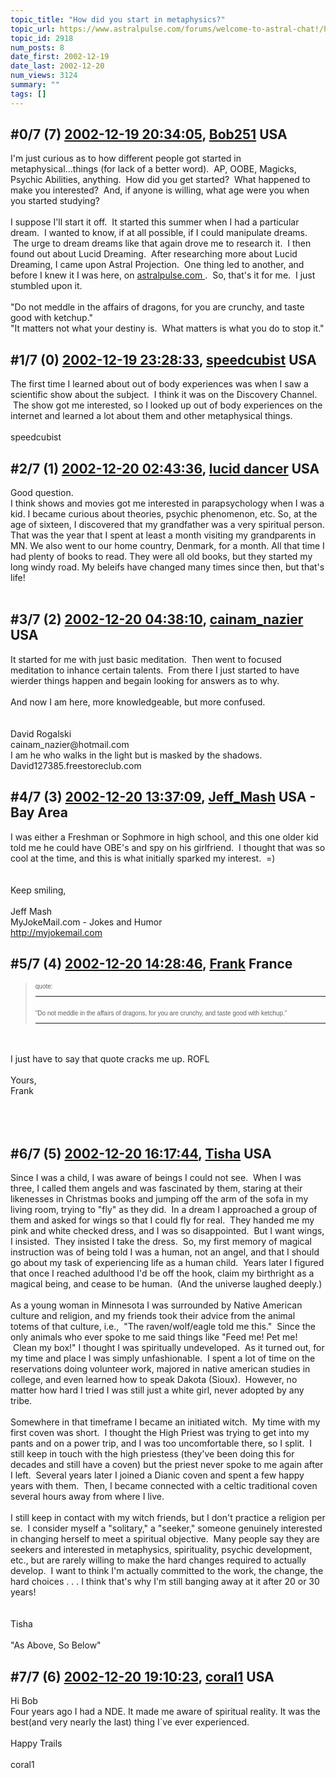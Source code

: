 ```yaml
---
topic_title: "How did you start in metaphysics?"
topic_url: https://www.astralpulse.com/forums/welcome-to-astral-chat!/how-did-you-start-in-metaphysics
topic_id: 2918
num_posts: 8
date_first: 2002-12-19
date_last: 2002-12-20
num_views: 3124
summary: ""
tags: []
---
```


## \#0/7 (7) [2002-12-19 20:34:05](https://www.astralpulse.com/forums/index.php?msg=118648), [Bob251](https://www.astralpulse.com/forums/profile/?u=1025) USA ##
<section>
I'm just curious as to how different people got started in metaphysical...things (for lack of a better word).  AP, OOBE, Magicks, Psychic Abilities, anything.  How did you get started?  What happened to make you interested?  And, if anyone is willing, what age were you when you started studying?
<br>
<br>
I suppose I'll start it off.  It started this summer when I had a particular dream.  I wanted to know, if at all possible, if I could manipulate dreams.  The urge to dream dreams like that again drove me to research it.  I then found out about Lucid Dreaming.  After researching more about Lucid Dreaming, I came upon Astral Projection.  One thing led to another, and before I knew it I was here, on
<a class="bbc_link" href="https://www.astralpulse.com/forums///astralpulse.com" rel="noopener" target="_blank">
 astralpulse.com
</a>
.  So, that's it for me.  I just stumbled upon it.
<br>
<br>
"Do not meddle in the affairs of dragons, for you are crunchy, and taste good with ketchup."
<br>
"It matters not what your destiny is.  What matters is what you do to stop it."
</section>

## \#1/7 (0) [2002-12-19 23:28:33](https://www.astralpulse.com/forums/index.php?msg=19114), [speedcubist](https://www.astralpulse.com/forums/profile/?u=1464) USA ##
<section>
The first time I learned about out of body experiences was when I saw a scientific show about the subject.  I think it was on the Discovery Channel.  The show got me interested, so I looked up out of body experiences on the internet and learned a lot about them and other metaphysical things.
<br>
<br>
speedcubist
</section>

## \#2/7 (1) [2002-12-20 02:43:36](https://www.astralpulse.com/forums/index.php?msg=19122), [lucid dancer](https://www.astralpulse.com/forums/profile/?u=577) USA ##
<section>
Good question.
<marquee id="marquee">
</marquee>
I think shows and movies got me interested in parapsychology when I was a kid. I became curious about theories, psychic phenomenon, etc. So, at the age of sixteen, I discovered that my grandfather was a very spiritual person. That was the year that I spent at least a month visiting my grandparents in MN. We also went to our home country, Denmark, for a month. All that time I had plenty of books to read. They were all old books, but they started my long windy road. My beleifs have changed many times since then, but that's life!
<br>
<br>
</section>

## \#3/7 (2) [2002-12-20 04:38:10](https://www.astralpulse.com/forums/index.php?msg=19125), [cainam_nazier](https://www.astralpulse.com/forums/profile/?u=166) USA ##
<section>
It started for me with just basic meditation.  Then went to focused meditation to inhance certain talents.  From there I just started to have wierder things happen and begain looking for answers as to why.
<br>
<br>
And now I am here, more knowledgeable, but more confused.
<br>
<br>
<br>
David Rogalski
<br>
cainam_nazier@hotmail.com
<br>
I am he who walks in the light but is masked by the shadows.
<br>
David127385.freestoreclub.com
</section>

## \#4/7 (3) [2002-12-20 13:37:09](https://www.astralpulse.com/forums/index.php?msg=19142), [Jeff_Mash](https://www.astralpulse.com/forums/profile/?u=867) USA - Bay Area ##
<section>
I was either a Freshman or Sophmore in high school, and this one older kid told me he could have OBE's and spy on his girlfriend.  I thought that was so cool at the time, and this is what initially sparked my interest.  =)
<br>
<br>
<br>
Keep smiling,
<br>
<br>
Jeff Mash
<br>
MyJokeMail.com - Jokes and Humor
<br>
<a class="bbc_link" href="http://myjokemail.com" rel="noopener" target="_blank">
 http://myjokemail.com
</a>
</section>

## \#5/7 (4) [2002-12-20 14:28:46](https://www.astralpulse.com/forums/index.php?msg=19144), [Frank](https://www.astralpulse.com/forums/profile/?u=359) France ##
<section>
<blockquote id="quote">
 <font face='"Arial"' id="quote" size="1">
  quote:
  <hr height="1" id="quote" noshade=""/>
  <br>
  "Do not meddle in the affairs of dragons, for you are crunchy, and taste good with ketchup."
  <br>
  <hr height="1" id="quote" noshade=""/>
 </font>
</blockquote>
<br>
<br>
I just have to say that quote cracks me up. ROFL
<br>
<br>
Yours,
<br>
Frank
<br>
<br>
<br>
<br>
</section>

## \#6/7 (5) [2002-12-20 16:17:44](https://www.astralpulse.com/forums/index.php?msg=19147), [Tisha](https://www.astralpulse.com/forums/profile/?u=594) USA ##
<section>
Since I was a child, I was aware of beings I could not see.  When I was three, I called them angels and was fascinated by them, staring at their likenesses in Christmas books and jumping off the arm of the sofa in my living room, trying to "fly" as they did.  In a dream I approached a group of them and asked for wings so that I could fly for real.  They handed me my pink and white checked dress, and I was so disappointed.  But I want wings, I insisted.  They insisted I take the dress.  So, my first memory of magical instruction was of being told I was a human, not an angel, and that I should go about my task of experiencing life as a human child.  Years later I figured that once I reached adulthood I'd be off the hook, claim my birthright as a magical being, and cease to be human.  (And the universe laughed deeply.)
<br>
<br>
As a young woman in Minnesota I was surrounded by Native American culture and religion, and my friends took their advice from the animal totems of that culture, i.e.,  "The raven/wolf/eagle told me this."  Since the only animals who ever spoke to me said things like "Feed me! Pet me!  Clean my box!" I thought I was spiritually undeveloped.  As it turned out, for my time and place I was simply unfashionable.  I spent a lot of time on the reservations doing volunteer work, majored in native american studies in college, and even learned how to speak Dakota (Sioux).  However, no matter how hard I tried I was still just a white girl, never adopted by any tribe.
<br>
<br>
Somewhere in that timeframe I became an initiated witch.  My time with my first coven was short.  I thought the High Priest was trying to get into my pants and on a power trip, and I was too uncomfortable there, so I split.  I still keep in touch with the high priestess (they've been doing this for decades and still have a coven) but the priest never spoke to me again after I left.  Several years later I joined a Dianic coven and spent a few happy years with them.  Then, I became connected with a celtic traditional coven several hours away from where I live.
<br>
<br>
I still keep in contact with my witch friends, but I don't practice a religion per se.  I consider myself a "solitary," a "seeker," someone genuinely interested in changing herself to meet a spiritual objective.  Many people say they are seekers and interested in metaphysics, spirituality, psychic development, etc., but are rarely willing to make the hard changes required to actually develop.  I want to think I'm actually committed to the work, the change, the hard choices . . . I think that's why I'm still banging away at it after 20 or 30 years!
<br>
<br>
<br>
Tisha
<br>
<br>
"As Above, So Below"
</section>

## \#7/7 (6) [2002-12-20 19:10:23](https://www.astralpulse.com/forums/index.php?msg=19154), [coral1](https://www.astralpulse.com/forums/profile/?u=1203) USA ##
<section>
Hi Bob
<br>
Four years ago I had a NDE. It made me aware of spiritual reality. It was the best(and very nearly the last) thing I`ve ever experienced.
<br>
<br>
Happy Trails
<br>
<br>
coral1
</section>